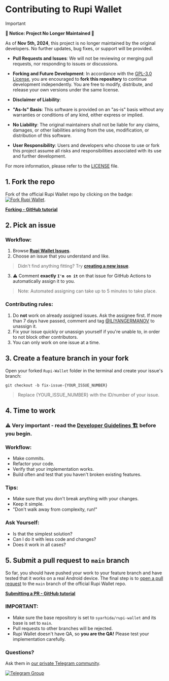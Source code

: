 # Contributing to Rupi Wallet

>[!IMPORTANT]
>**🚨 Notice: Project No Longer Maintained 🚨**
>
>As of **Nov 5th, 2024**, this project is no longer maintained by the original developers. No further updates, bug fixes, or support will be provided.
>
>- **Pull Requests and Issues**: We will not be reviewing or merging pull requests, nor responding to issues or discussions.
>
>- **Forking and Future Development**: In accordance with the [GPL-3.0 License](LICENSE), you are encouraged to **fork this repository** to continue development independently. You are free to modify, distribute, and release your own versions under the same license.
>
>- **Disclaimer of Liability**:
>  - **"As-Is" Basis**: This software is provided on an "as-is" basis without any warranties or conditions of any kind, either express or implied.
>  - **No Liability**: The original maintainers shall not be liable for any claims, damages, or other liabilities arising from the use, modification, or distribution of this software.
>  - **User Responsibility**: Users and developers who choose to use or fork this project assume all risks and responsibilities associated with its use and further development.
>
>For more information, please refer to the [LICENSE](LICENSE) file.


## 1. Fork the repo
Fork of the official Rupi Wallet repo by clicking on the badge: [![Fork Rupi Wallet](https://img.shields.io/github/forks/syarhida/rupi-wallet?logo=github&style=social)](https://github.com/syarhida/rupi-wallet/fork).

**[Forking - GitHub tutorial](https://docs.github.com/en/get-started/quickstart/fork-a-repo)**


## 2. Pick an issue
### Workflow:
1. Browse **[Rupi Wallet Issues](https://github.com/syarhida/rupi-wallet/issues)**.
2. Choose an issue that you understand and like.
> Didn't find anything fitting? Try **[creating a new issue](https://github.com/syarhida/rupi-wallet/issues/new/choose)**.
3. ⚠️ Comment **exactly** **`I'm on it`** on that issue for GitHub Actions to automatically assign it to you.
> Note: Automated assigning can take up to 5 minutes to take place.

### Contributing rules:
1. Do **not** work on already assigned issues. Ask the assignee first. If more than 7 days have passed, comment and tag [@ILIYANGERMANOV](https://github.com/ILIYANGERMANOV) to unassign it.
2. Fix your issue quickly or unassign yourself if you're unable to, in order to not block other contributors.
3. You can only work on one issue at a time.


## 3. Create a feature branch in your fork
Open your forked `Rupi-Wallet` folder in the terminal and create your issue's branch:
```
git checkout -b fix-issue-{YOUR_ISSUE_NUMBER}
```
> Replace {YOUR_ISSUE_NUMBER} with the ID/number of your issue.


## 4. Time to work
### ⚠️ Very important - read the [Developer Guidelines 🏗️](docs/Guidelines.md) before you begin.

### Workflow:
- Make commits.
- Refactor your code.
- Verify that your implementation works.
- Build often and test that you haven't broken existing features.

### Tips:
- Make sure that you don't break anything with your changes.
- Keep it simple.
- "Don't walk away from complexity, run!"

### Ask Yourself:
- Is that the simplest solution?
- Can I do it with less code and changes?
- Does it work in all cases?


## 5. Submit a pull request to `main` branch
So far, you should have pushed your work to your feature branch and have tested
that it works on a real Android device.
The final step is to [open a pull request](https://github.com/syarhida/rupi-wallet/pulls) to the `main` branch of the
official Rupi Wallet repo.

**[Submitting a PR - GitHub tutorial](https://docs.github.com/en/pull-requests/collaborating-with-pull-requests/proposing-changes-to-your-work-with-pull-requests/creating-a-pull-request-from-a-fork)**

### IMPORTANT:
- Make sure the base repository is set to `syarhida/rupi-wallet` and its base is set to `main`.
- Pull requests to other branches will be rejected.
- Rupi Wallet doesn't have QA, so **you are the QA!** Please test your implementation carefully.

### Questions?
Ask them in [our private Telegram community](https://t.me/+ETavgioAvWg4NThk).

[![Telegram Group](https://img.shields.io/badge/Telegram-2CA5E0?style=for-the-badge&logo=telegram&logoColor=white)](https://t.me/+ETavgioAvWg4NThk)
